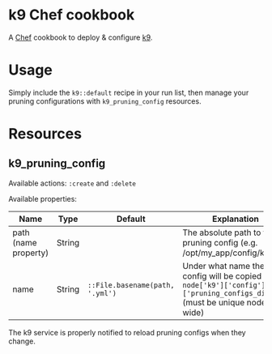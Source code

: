 # k9 Chef cookbook

A [Chef](https://www.chef.io/) cookbook to deploy & configure [k9](https://github.com/wk8/k9).

# Usage

Simply include the `k9::default` recipe in your run list, then manage your pruning configurations with `k9_pruning_config` resources.

# Resources

## k9_pruning_config

Available actions: `:create` and `:delete`

Available properties:

| Name | Type | Default | Explanation |
| ---- | ---- | ------- | ----------- |
| path (name property) | String | | The absolute path to the pruning config (e.g. /opt/my_app/config/k9.yml) |
| name | String | `::File.basename(path, '.yml')` | Under what name the config will be copied to `node['k9']['config']['pruning_configs_dir']` (must be unique node-wide) |

The k9 service is properly notified to reload pruning configs when they change.
